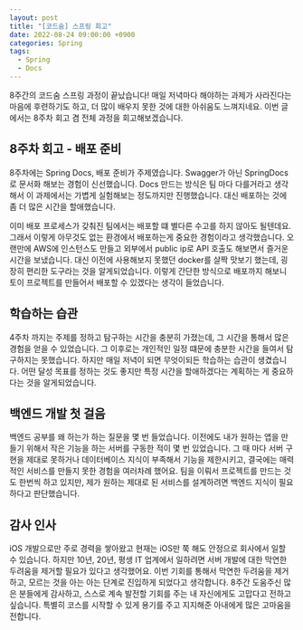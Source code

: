 ```yaml
---
layout: post
title: "[코드숨] 스프링 회고"
date: 2022-08-24 09:00:00 +0900
categories: Spring
tags:
  - Spring
  - Docs
---
```


8주간의 코드숨 스프링 과정이 끝났습니다!
매일 저녁마다 해야하는 과제가 사라진다는 마음에 후련하기도 하고, 더 많이 배우지 못한 것에 대한 아쉬움도 느껴지네요.
이번 글에서는 8주차 회고 겸 전체 과정을 회고해보겠습니다.

## 8주차 회고 - 배포 준비

8주차에는 Spring Docs, 배포 준비가 주제였습니다. Swagger가 아닌 SpringDocs로 문서화 해보는 경험이 신선했습니다.
Docs 만드는 방식은 팀 마다 다를거라고 생각해서 이 과제에서는 가볍게 실험해보는 정도까지만 진행했습니다.
대신 배포하는 것에 좀 더 많은 시간을 할애했습니다.

이미 배포 프로세스가 갖춰진 팀에서는 배포할 떄 별다른 수고를 하지 않아도 될텐데요.
그래서 이렇게 아무것도 없는 환경에서 배포하는게 중요한 경험이라고 생각했습니다.
오랜만에 AWS에 인스턴스도 만들고 외부에서 public ip로 API 호출도 해보면서 즐거운 시간을 보냈습니다.
대신 이전에 사용해보지 못했던 docker를 살짝 맛보기 했는데, 굉장히 편리한 도구라는 것을 알게되었습니다.
이렇게 간단한 방식으로 배포까지 해보니 토이 프로젝트를 만들어서 배포할 수 있겠다는 생각이 들었습니다.

## 학습하는 습관

4주차 까지는 주제를 정하고 탐구하는 시간을 충분히 가졌는데, 그 시간을 통해서 많은 경험을 얻을 수 있었습니다.
그 이후로는 개인적인 일정 떄문에 충분한 시간을 들여서 탐구하지는 못했습니다.
하지만 매일 저녁이 되면 무엇이되든 학습하는 습관이 생겼습니다.
어떤 달성 목표를 정하는 것도 좋지만 특정 시간을 할애하겠다는 계획하는 게 중요하다는 것을 알게되었습니다.

## 백엔드 개발 첫 걸음

백엔드 공부를 왜 하는가 하는 질문을 몇 번 들었습니다. 
이전에도 내가 원하는 앱을 만들기 위해서 작은 기능을 하는 서버를 구동한 적이 몇 번 있었습니다.
그 때 마다 서버 구현을 제대로 못하거나 데이터베이스 지식이 부족해서 기능을 제한시키고, 
결국에는 매력적인 서비스를 만들지 못한 경험을 여러차례 했어요.
팀을 이뤄서 프로젝트를 만드는 것도 한번씩 하고 있지만, 제가 원하는 제대로 된 서비스를 설계하려면 백엔드 지식이 필요하다고 판단했습니다.

## 감사 인사

iOS 개발으로만 주로 경력을 쌓아왔고 현재는 iOS만 쭉 해도 안정으로 회사에서 일할 수 있습니다.
하지만 10년, 20년, 평생 IT 업계에서 일하려면 서버 개발에 대한 막연한 두려움을 제거할 필요가 있다고 생각했어요.
이번 기회를 통해서 막연한 두려움을 제거하고, 모르는 것을 아는 아는 단계로 진입하게 되었다고 생각합니다.
8주간 도움주신 많은 분들에게 감사하고, 스스로 계속 발전할 기회를 주는 내 자신에게도 고맙다고 전하고 싶습니다.
특별히 코스를 시작할 수 있게 용기를 주고 지지해준 아내에게 많은 고마움을 전합니다.
